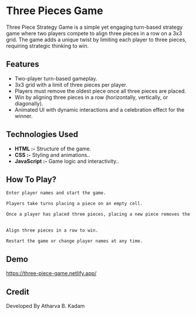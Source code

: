 
# Three Pieces Game

Three Piece Strategy Game is a simple yet engaging turn-based strategy game where two players compete to align three pieces in a row on a 3x3 grid. The game adds a unique twist by limiting each player to three pieces, requiring strategic thinking to win.




## Features

- Two-player turn-based gameplay.
- 3x3 grid with a limit of three pieces per player.
- Players must remove the oldest piece once all three pieces are placed.
- Win by aligning three pieces in a row (horizontally, vertically, or diagonally).
- Animated UI with dynamic interactions and a celebration effect for the winner.


## Technologies Used

- **HTML :-** Structure of the game.
- **CSS :-** Styling and animations..
- **JavaScript :-** Game logic and interactivity..



## How To Play?
```bash
Enter player names and start the game. 
```
```bash
Players take turns placing a piece on an empty cell.
```
```bash
Once a player has placed three pieces, placing a new piece removes the oldest one.
 
```
```bash
Align three pieces in a row to win.
```
```bash
Restart the game or change player names at any time.

```
## Demo
https://three-piece-game.netlify.app/

## Credit
Developed By Atharva B. Kadam
